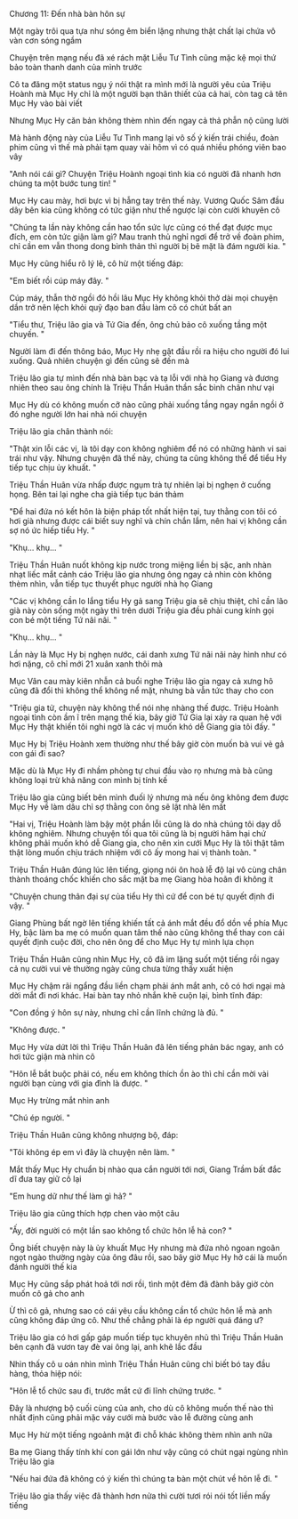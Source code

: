 




Chương 11: Đến nhà bàn hôn sự

Một ngày trôi qua tựa như sóng êm biển lặng nhưng thật chất lại chứa vô vàn cơn sóng ngầm

Chuyện trên mạng nếu đã xé rách mặt Liễu Tư Tình cũng mặc kệ mọi thứ bảo toàn thanh danh của mình trước

Cô ta đăng một status ngụ ý nói thật ra mình mới là người yêu của Triệu Hoành mà Mục Hy chỉ là một người bạn thân thiết của cả hai, còn tag cả tên Mục Hy vào bài viết

Nhưng Mục Hy căn bản không thèm nhìn đến ngay cả thả phẫn nộ cũng lười

Mà hành động này của Liễu Tư Tình mang lại vô số ý kiến trái chiều, đoàn phim cũng vì thế mà phải tạm quay vài hôm vì có quá nhiều phóng viên bao vây

"Anh nói cái gì? Chuyện Triệu Hoành ngoại tình kia có người đã nhanh hơn chúng ta một bước tung tin! "

Mục Hy cau mày, hơi bực vì bị hẫng tay trên thế này. Vương Quốc Sâm đầu dây bên kia cũng không có tức giận như thế ngược lại còn cười khuyên cô

"Chúng ta lần này không cần hao tổn sức lực cũng có thể đạt được mục đích, em còn tức giận làm gì? Mau tranh thủ nghỉ ngơi để trở về đoàn phim, chỉ cần em vẫn thong dong bình thản thì người bị bẽ mặt là đám người kia. "

Mục Hy cũng hiểu rõ lý lẽ, cô hừ một tiếng đáp:

"Em biết rồi cúp máy đây. "

Cúp máy, thẫn thờ ngồi đó hồi lâu Mục Hy không khỏi thở dài mọi chuyện dần trở nên lệch khỏi quỹ đạo ban đầu làm cô có chút bất an

"Tiểu thư, Triệu lão gia và Tứ Gia đến, ông chủ bảo cô xuống tầng một chuyến. "


Người làm đi đến thông báo, Mục Hy nhẹ gật đầu rồi ra hiệu cho người đó lui xuống. Quả nhiên chuyện gì đến cũng sẽ đến mà

Triệu lão gia tự mình đến nhà bàn bạc và tạ lỗi với nhà họ Giang và đương nhiên theo sau ông chính là Triệu Thần Huân thần sắc bình chân như vại

Mục Hy dù có không muốn cỡ nào cũng phải xuống tầng ngay ngắn ngồi ở đó nghe người lớn hai nhà nói chuyện

Triệu lão gia chân thành nói:

"Thật xin lỗi các vị, là tôi dạy con không nghiêm để nó có những hành vi sai trái như vậy. Nhưng chuyện đã thế này, chúng ta cũng không thể để tiểu Hy tiếp tục chịu ủy khuất. "

Triệu Thần Huân vừa nhấp được ngụm trà tự nhiên lại bị nghẹn ở cuống họng. Bên tai lại nghe cha già tiếp tục bán thảm

"Để hai đứa nó kết hôn là biện pháp tốt nhất hiện tại, tuy thằng con tôi có hơi già nhưng được cái biết suy nghĩ và chín chắn lắm, nên hai vị không cần sợ nó ức hiếp tiểu Hy. "

"Khụ... khụ... "

Triệu Thần Huân nuốt không kịp nước trong miệng liền bị sặc, anh nhàn nhạt liếc mắt cảnh cáo Triệu lão gia nhưng ông ngay cả nhìn còn không thèm nhìn, vẫn tiếp tục thuyết phục người nhà họ Giang

"Các vị không cần lo lắng tiểu Hy gả sang Triệu gia sẽ chịu thiệt, chỉ cần lão già này còn sống một ngày thì trên dưới Triệu gia đều phải cung kính gọi con bé một tiếng Tứ nãi nãi. "

"Khụ... khụ... "

Lần này là Mục Hy bị nghẹn nước, cái danh xưng Tứ nãi nãi này hình như có hơi nặng, cô chỉ mới 21 xuân xanh thôi mà

Mục Vân cau mày kiên nhẫn cả buổi nghe Triệu lão gia ngay cả xưng hô cũng đã đổi thì không thể không nể mặt, nhưng bà vẫn tức thay cho con

"Triệu gia tử, chuyện này không thể nói nhẹ nhàng thế được. Triệu Hoành ngoại tình còn ầm ĩ trên mạng thế kia, bây giờ Tứ Gia lại xảy ra quan hệ với Mục Hy thật khiến tôi nghi ngờ là các vị muốn khó dễ Giang gia tôi đấy. "

Mục Hy bị Triệu Hoành xem thường như thế bây giờ còn muốn bà vui vẻ gả con gái đi sao?

Mặc dù là Mục Hy đi nhầm phòng tự chui đầu vào rọ nhưng mà bà cũng không loại trừ khả năng con mình bị tính kế

Triệu lão gia cũng biết bên mình đuối lý nhưng mà nếu ông không đem được Mục Hy về làm dâu chỉ sợ thằng con ông sẽ lật nhà lên mất


"Hai vị, Triệu Hoành làm bậy một phần lỗi cũng là do nhà chúng tôi dạy dỗ không nghiêm. Nhưng chuyện tối qua tôi cũng là bị người hãm hại chứ không phải muốn khó dễ Giang gia, cho nên xin cưới Mục Hy là tôi thật tâm thật lòng muốn chịu trách nhiệm với cô ấy mong hai vị thành toàn. "

Triệu Thần Huân đúng lúc lên tiếng, giọng nói ôn hoà lễ độ lại vô cùng chân thành thoáng chốc khiến cho sắc mặt ba mẹ Giang hòa hoãn đi không ít

"Chuyện chung thân đại sự của tiểu Hy thì cứ để con bé tự quyết định đi vậy. "

Giang Phùng bất ngờ lên tiếng khiến tất cả ánh mắt đều đổ dồn về phía Mục Hy, bậc làm ba mẹ có muốn quan tâm thế nào cũng không thể thay con cái quyết định cuộc đời, cho nên ông để cho Mục Hy tự mình lựa chọn

Triệu Thần Huân cũng nhìn Mục Hy, cô đã im lặng suốt một tiếng rồi ngay cả nụ cười vui vẻ thường ngày cũng chưa từng thấy xuất hiện

Mục Hy chậm rãi ngẩng đầu liền chạm phải ánh mắt anh, cô có hơi ngại mà dời mắt đi nơi khác. Hai bàn tay nhỏ nhắn khẽ cuộn lại, bình tĩnh đáp:

"Con đồng ý hôn sự này, nhưng chỉ cần lĩnh chứng là đủ. "

"Không được. "

Mục Hy vừa dứt lời thì Triệu Thần Huân đã lên tiếng phản bác ngay, anh có hơi tức giận mà nhìn cô

"Hôn lễ bắt buộc phải có, nếu em không thích ồn ào thì chỉ cần mời vài người bạn cùng với gia đình là được. "

Mục Hy trừng mắt nhìn anh

"Chú ép người. "

Triệu Thần Huân cũng không nhượng bộ, đáp:

"Tôi không ép em vì đây là chuyện nên làm. "

Mắt thấy Mục Hy chuẩn bị nhào qua cắn người tới nơi, Giang Trầm bất đắc dĩ đưa tay giữ cô lại

"Em hung dữ như thế làm gì hả? "

Triệu lão gia cũng thích hợp chen vào một câu


"Ấy, đời người có một lần sao không tổ chức hôn lễ hả con? "

Ông biết chuyện này là ủy khuất Mục Hy nhưng mà đứa nhỏ ngoan ngoãn ngọt ngào thường ngày của ông đâu rồi, sao bây giờ Mục Hy hở cái là muốn đánh người thế kia

Mục Hy cũng sắp phát hoả tới nơi rồi, tình một đêm đã đành bây giờ còn muốn cô gả cho anh

Ừ thì cô gả, nhưng sao có cái yêu cầu không cần tổ chức hôn lễ mà anh cũng không đáp ứng cô. Như thế chẳng phải là ép người quá đáng ư?

Triệu lão gia có hơi gấp gáp muốn tiếp tục khuyên nhủ thì Triệu Thần Huân bên cạnh đã vươn tay đè vai ông lại, anh khẽ lắc đầu

Nhìn thấy cô u oán nhìn mình Triệu Thần Huân cũng chỉ biết bó tay đầu hàng, thỏa hiệp nói:

"Hôn lễ tổ chức sau đi, trước mắt cứ đi lĩnh chứng trước. "

Đây là nhượng bộ cuối cùng của anh, cho dù cô không muốn thế nào thì nhất định cũng phải mặc váy cưới mà bước vào lễ đường cùng anh

Mục Hy hừ một tiếng ngoảnh mặt đi chỗ khác không thèm nhìn anh nữa

Ba mẹ Giang thấy tính khí con gái lớn như vậy cũng có chút ngại ngùng nhìn Triệu lão gia

"Nếu hai đứa đã không có ý kiến thì chúng ta bàn một chút về hôn lễ đi. "

Triệu lão gia thấy việc đã thành hơn nửa thì cười tươi rói nói tốt liền mấy tiếng




